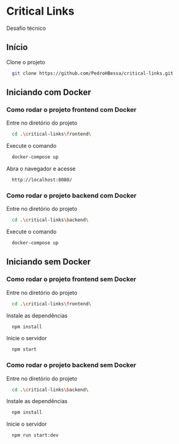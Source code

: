 
# Critical Links

Desafio técnico

## Início

Clone o projeto

```bash
  git clone https://github.com/PedroHBessa/critical-links.git
```

## Iniciando com Docker

### Como rodar o projeto frontend com Docker

Entre no diretório do projeto

```bash
  cd .\critical-links\frontend\
```

Execute o comando

```bash
  docker-compose up
```

Abra o navegador e acesse

```bash
  http://localhost:8080/
```

### Como rodar o projeto backend com Docker

Entre no diretório do projeto

```bash
  cd .\critical-links\backend\
```

Execute o comando

```bash
  docker-compose up
```

## Iniciando sem Docker

### Como rodar o projeto frontend sem Docker

Entre no diretório do projeto

```bash
  cd .\critical-links\frontend\
```

Instale as dependências

```bash
  npm install
```

Inicie o servidor

```bash
  npm start
```


### Como rodar o projeto backend sem Docker


Entre no diretório do projeto

```bash
  cd .\critical-links\backend\
```

Instale as dependências

```bash
  npm install
```

Inicie o servidor

```bash
  npm run start:dev
```


